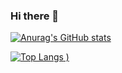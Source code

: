 ### Hi there 👋
[![Anurag's GitHub stats](https://github-readme-stats.vercel.app/api?username=Halal37)](https://github.com/anuraghazra/github-readme-stats)

[![Top Langs](https://github-readme-stats.vercel.app/api/top-langs/?username=Halal37&layout=compact&langs_count=10&count_private=true)
)](https://github.com/anuraghazra/github-readme-stats)
<!--
**Halal37/Halal37** is a ✨ _special_ ✨ repository because its `README.md` (this file) appears on your GitHub profile.

Here are some ideas to get you started:

- 🔭 I’m currently working on ...
- 🌱 I’m currently learning ...
- 👯 I’m looking to collaborate on ...
- 🤔 I’m looking for help with ...
- 💬 Ask me about ...
- 📫 How to reach me: ...
- 😄 Pronouns: ...
- ⚡ Fun fact: ...
-->
